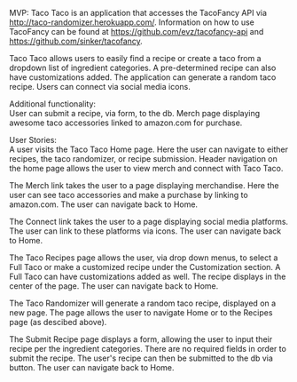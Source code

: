 MVP:
Taco Taco is an application that accesses the TacoFancy API via http://taco-randomizer.herokuapp.com/.  Information on how to use TacoFancy can be found at https://github.com/evz/tacofancy-api and https://github.com/sinker/tacofancy.

Taco Taco allows users to easily find a recipe or create a taco from a dropdown list of ingredient categories.  A pre-determined recipe can also have customizations added.  The application can generate a random taco recipe.  Users can connect via social media icons.

  Additional functionality:  
  User can submit a recipe, via form, to the db.
  Merch page displaying awesome taco accessories linked to amazon.com for purchase.


User Stories:  
A user visits the Taco Taco Home page.  Here the user can navigate to either recipes, the taco randomizer, or recipe submission.  Header navigation on the home page allows the user to view merch and connect with Taco Taco.

  The Merch link takes the user to a page displaying merchandise.  Here the user can see taco accessories and make a purchase by linking to amazon.com.  The user can navigate back to Home.

  The Connect link takes the user to a page displaying social media platforms.  The user can link to these platforms via icons.  The user can navigate back to Home. 

  The Taco Recipes page allows the user, via drop down menus, to select a Full Taco or make a customized recipe under the Customization section.  A Full Taco can have customizations added as well. The recipe displays in the center of the page.  The user can navigate back to Home. 

  The Taco Randomizer will generate a random taco recipe, displayed on a new page.  The page allows the user to navigate Home or to the Recipes page (as descibed above).

  The Submit Recipe page displays a form, allowing the user to input their recipe per the ingredient categories.  There are no required fields in order to submit the recipe.  The user's recipe can then be submitted to the db via button.  The user can navigate back to Home. 


  



